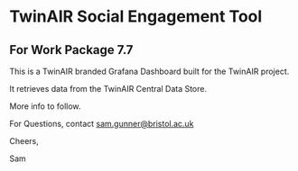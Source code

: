 # TwinAIR Social Engagement Tool
## For Work Package 7.7

This is a TwinAIR branded Grafana Dashboard built for the TwinAIR project.

It retrieves data from the TwinAIR Central Data Store.

More info to follow.

For Questions, contact sam.gunner@bristol.ac.uk

Cheers,

Sam
